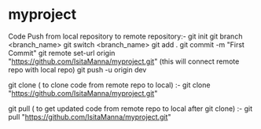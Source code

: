 # myproject
Code Push from local repository to remote repository:-
git init
git branch <branch_name>
git switch <branch_name>
git add .
git commit -m "First Commit"
git remote set-url origin "https://github.com/IsitaManna/myproject.git" (this will connect remote repo with local repo)
git push -u origin dev

git clone ( to clone code from remote repo to local) :-
git clone "https://github.com/IsitaManna/myproject.git"

git pull ( to get updated code from remote repo to local after git clone) :-
git pull "https://github.com/IsitaManna/myproject.git"


